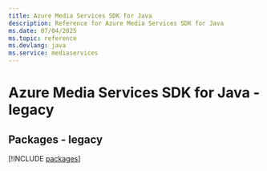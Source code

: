 ```yaml
---
title: Azure Media Services SDK for Java
description: Reference for Azure Media Services SDK for Java
ms.date: 07/04/2025
ms.topic: reference
ms.devlang: java
ms.service: mediaservices
---
```

# Azure Media Services SDK for Java - legacy
## Packages - legacy
[!INCLUDE [packages](media-services-index.md)]